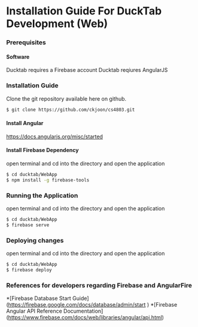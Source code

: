 # Installation Guide For DuckTab Development (Web)

### Prerequisites

#### Software

Ducktab requires a Firebase account 
Ducktab reqiures AngularJS  

### Installation Guide

Clone the git repository available here on github.
```sh
$ git clone https://github.com/ckjoon/cs4803.git 
```

#### Install Angular

https://docs.angularjs.org/misc/started

#### Install Firebase Dependency
open terminal and cd into the directory and open the application
```sh
$ cd ducktab/WebApp
$ npm install -g firebase-tools
```

### Running the Application
open terminal and cd into the directory and open the application
```sh
$ cd ducktab/WebApp
$ firebase serve
```

### Deploying changes 
open terminal and cd into the directory and open the application
```sh
$ cd ducktab/WebApp
$ firebase deploy
```
### References for developers regarding Firebase and AngularFire

*[Firebase Database Start Guide] (https://firebase.google.com/docs/database/admin/start )
*[Firebase Angular API Reference Documentation] (https://www.firebase.com/docs/web/libraries/angular/api.html)



